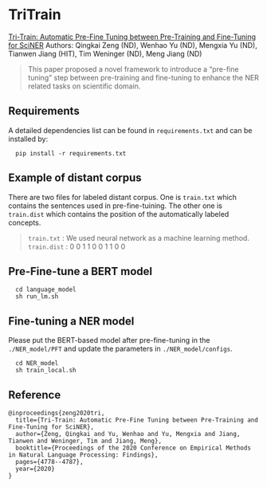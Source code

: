 # TriTrain

[Tri-Train: Automatic Pre-Fine Tuning between Pre-Training and Fine-Tuning for SciNER](https://www.aclweb.org/anthology/2020.findings-emnlp.429.pdf)
Authors: Qingkai Zeng (ND), Wenhao Yu (ND), Mengxia Yu (ND), Tianwen Jiang (HIT), Tim Weninger (ND), Meng Jiang (ND)

> This paper proposed a novel framework to introduce a “pre-fine tuning” step between pre-training and fine-tuning to enhance the NER related tasks on scientific domain.

## Requirements
A detailed dependencies list can be found in `requirements.txt` and can be installed by:

```
  pip install -r requirements.txt
```

## Example of distant corpus
There are two files for labeled distant corpus. One is `train.txt` which contains the sentences used in pre-fine-tuining. The other one is `train.dist` which contains the position of the automatically labeled concepts.

> `train.txt` : We used neural network as a machine learning method. 
> `train.dist` : 0 0 1 1 0 0 1 1 0 0

## Pre-Fine-tune a BERT model

```
  cd language_model
  sh run_lm.sh
```

## Fine-tuning a NER model

Please put the BERT-based model after pre-fine-tuning in the `./NER_model/PFT` and update the parameters in `./NER_model/configs`. 
```
  cd NER_model
  sh train_local.sh
```

## Reference
```
@inproceedings{zeng2020tri,
  title={Tri-Train: Automatic Pre-Fine Tuning between Pre-Training and Fine-Tuning for SciNER},
  author={Zeng, Qingkai and Yu, Wenhao and Yu, Mengxia and Jiang, Tianwen and Weninger, Tim and Jiang, Meng},
  booktitle={Proceedings of the 2020 Conference on Empirical Methods in Natural Language Processing: Findings},
  pages={4778--4787},
  year={2020}
}
```
